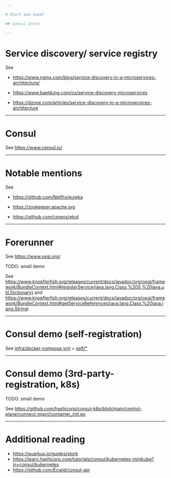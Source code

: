 ```yaml
---

# Short and Sweet

## Consul Intro

---
```


# Service discovery/ service registry

See 

* https://www.nginx.com/blog/service-discovery-in-a-microservices-architecture/

* https://www.baeldung.com/cs/service-discovery-microservices

* https://dzone.com/articles/service-discovery-in-a-microservices-architecture

---

# Consul

See https://www.consul.io/

---

# Notable mentions

See 

* https://github.com/Netflix/eureka

* https://zookeeper.apache.org

* https://github.com/coreos/etcd

---

# Forerunner

See https://www.osgi.org/

TODO: small demo

See https://www.knopflerfish.org/releases/current/docs/javadoc/org/osgi/framework/BundleContext.html#registerService(java.lang.Class,%20S,%20java.util.Dictionary) and https://www.knopflerfish.org/releases/current/docs/javadoc/org/osgi/framework/BundleContext.html#getServiceReferences(java.lang.Class,%20java.lang.String)

---

# Consul demo (self-registration)

See [infra/docker-compose.yml](infra/docker-compose.yml) + [self/*](self/*)

---

# Consul demo (3rd-party-registration, k8s)

TODO: small demo

See https://github.com/hashicorp/consul-k8s/blob/main/control-plane/connect-inject/container_init.go

---

# Additional reading

* https://quarkus.io/guides/stork
* https://learn.hashicorp.com/tutorials/consul/kubernetes-minikube?in=consul/kubernetes
* https://github.com/Ecwid/consul-api